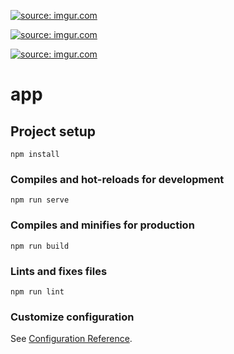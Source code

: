 <a href="https://imgur.com/ckUpgt8"><img src="https://i.imgur.com/ckUpgt8.png" title="source: imgur.com" /></a>

<a href="https://imgur.com/NzNz3Zp"><img src="https://i.imgur.com/NzNz3Zp.png" title="source: imgur.com" /></a>

<a href="https://imgur.com/MydN3BC"><img src="https://i.imgur.com/MydN3BC.png" title="source: imgur.com" /></a>
# app

## Project setup
```
npm install
```

### Compiles and hot-reloads for development
```
npm run serve
```

### Compiles and minifies for production
```
npm run build
```

### Lints and fixes files
```
npm run lint
```

### Customize configuration
See [Configuration Reference](https://cli.vuejs.org/config/).
